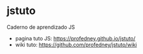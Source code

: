 # jstuto
Caderno de aprendizado JS

* pagina tuto JS: https://profedney.github.io/jstuto/
* wiki tuto: https://github.com/profedney/jstuto/wiki

